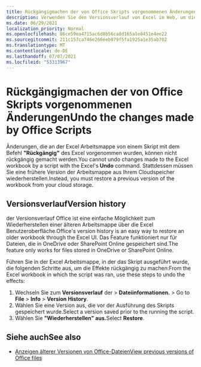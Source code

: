 ```yaml
---
title: Rückgängigmachen der von Office Skripts vorgenommenen Änderungen
description: Verwenden Sie den Versionsverlauf von Excel im Web, um die Änderungen rückgängig zu machen, die durch Ausführen eines Skripts vorgenommen wurden.
ms.date: 06/29/2021
localization_priority: Normal
ms.openlocfilehash: 86ce59ea4715ac6d8b56ca8d165a1e0451e4ee22
ms.sourcegitcommit: 211c157ca746e266eeb079f5fa1925a1e35ab702
ms.translationtype: MT
ms.contentlocale: de-DE
ms.lasthandoff: 07/07/2021
ms.locfileid: "53313967"
---
```

# <a name="undo-the-changes-made-by-office-scripts"></a><span data-ttu-id="de1af-103">Rückgängigmachen der von Office Skripts vorgenommenen Änderungen</span><span class="sxs-lookup"><span data-stu-id="de1af-103">Undo the changes made by Office Scripts</span></span>

<span data-ttu-id="de1af-104">Änderungen, die an der Excel Arbeitsmappe von einem Skript mit dem Befehl **"Rückgängig"** des Excel vorgenommen wurden, können nicht rückgängig gemacht werden.</span><span class="sxs-lookup"><span data-stu-id="de1af-104">You cannot undo changes made to the Excel workbook by a script with the Excel's **Undo** command.</span></span> <span data-ttu-id="de1af-105">Stattdessen müssen Sie eine frühere Version der Arbeitsmappe aus Ihrem Cloudspeicher wiederherstellen.</span><span class="sxs-lookup"><span data-stu-id="de1af-105">Instead, you must restore a previous version of the workbook from your cloud storage.</span></span>

## <a name="version-history"></a><span data-ttu-id="de1af-106">Versionsverlauf</span><span class="sxs-lookup"><span data-stu-id="de1af-106">Version history</span></span>

<span data-ttu-id="de1af-107">der Versionsverlauf Office ist eine einfache Möglichkeit zum Wiederherstellen einer älteren Arbeitsmappe über die Excel Benutzeroberfläche.</span><span class="sxs-lookup"><span data-stu-id="de1af-107">Office's version history is an easy way to restore an older workbook through the Excel UI.</span></span> <span data-ttu-id="de1af-108">Das Feature funktioniert nur für Dateien, die in OneDrive oder SharePoint Online gespeichert sind.</span><span class="sxs-lookup"><span data-stu-id="de1af-108">The feature only works for files stored in OneDrive or SharePoint Online.</span></span>

<span data-ttu-id="de1af-109">Führen Sie in der Excel Arbeitsmappe, in der das Skript ausgeführt wurde, die folgenden Schritte aus, um die Effekte rückgängig zu machen:</span><span class="sxs-lookup"><span data-stu-id="de1af-109">From the Excel workbook in which the script was ran, use these steps to undo the effects:</span></span>

1. <span data-ttu-id="de1af-110">Wechseln Sie zum **Versionsverlauf** der  >  **Dateiinformationen.**  >  </span><span class="sxs-lookup"><span data-stu-id="de1af-110">Go to **File** > **Info** > **Version History**.</span></span>
2. <span data-ttu-id="de1af-111">Wählen Sie eine Version aus, die vor der Ausführung des Skripts gespeichert wurde.</span><span class="sxs-lookup"><span data-stu-id="de1af-111">Select a version saved prior to the running the script.</span></span>
3. <span data-ttu-id="de1af-112">Wählen Sie **"Wiederherstellen" aus.**</span><span class="sxs-lookup"><span data-stu-id="de1af-112">Select **Restore**.</span></span>

## <a name="see-also"></a><span data-ttu-id="de1af-113">Siehe auch</span><span class="sxs-lookup"><span data-stu-id="de1af-113">See also</span></span>

- [<span data-ttu-id="de1af-114">Anzeigen älterer Versionen von Office-Dateien</span><span class="sxs-lookup"><span data-stu-id="de1af-114">View previous versions of Office files</span></span>](https://support.office.com/article/View-previous-versions-of-Office-files-5c1e076f-a9c9-41b8-8ace-f77b9642e2c2#ID0EABBAAA=Web)
